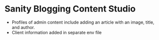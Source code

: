 # Sanity Blogging Content Studio
- Profiles of admin content include adding an article with an image, title, and author.
- Client information added in separate env file
